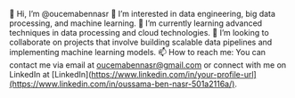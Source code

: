 👋 Hi, I’m @oucemabennasr
👀 I’m interested in data engineering, big data processing, and machine learning.
🌱 I’m currently learning advanced techniques in data processing and cloud technologies.
💞️ I’m looking to collaborate on projects that involve building scalable data pipelines and implementing machine learning models.
📫 How to reach me: You can contact me via email at oucemabennasr@gmail.com or connect with me on LinkedIn at [LinkedIn](https://www.linkedin.com/in/your-profile-url](https://www.linkedin.com/in/oussama-ben-nasr-501a2116a/).
<!---
oucemabennasr/oucemabennasr is a ✨ special ✨ repository because its `README.md` (this file) appears on your GitHub profile.
You can click the Preview link to take a look at your changes.
--->
